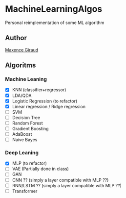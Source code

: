 # MachineLearningAlgos
Personal reimplementation of some ML algorithm

## Author
[Maxence Giraud](https://github.com/MaxenceGiraud/)

## Algoritms

### Machine Leaning
- [x] KNN (classifier+regressor)
- [x] LDA/QDA
- [x] Logistic Regression (to refactor)
- [x] Linear regression / Ridge regression
- [ ] SVM
- [ ] Decision Tree
- [ ] Random Forest
- [ ] Gradient Boosting
- [ ] AdaBoost
- [ ] Naive Bayes
### Deep Leaning
- [x] MLP (to refactor)
- [ ] VAE (Partially done in class)
- [ ] GAN 
- [ ] CNN ?? (simply a layer compatible with MLP ??)
- [ ] RNN/LSTM ?? (simply a layer compatible with MLP ??)
- [ ] Transformer
